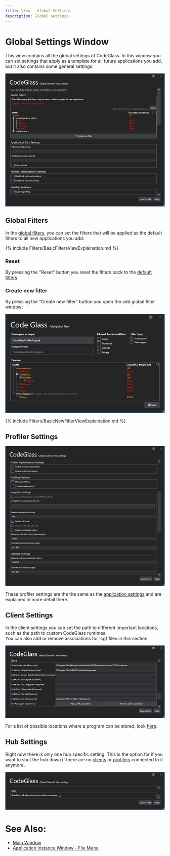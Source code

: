 ```yaml
---
title: View - Global Settings
description: Global settings.
---
```

# Global Settings Window

This view contains all the global settings of CodeGlass. In this window you can set settings that apply as a template for all future applications you add, but it also contains some general settings.

![assets/img/ClientUserSettingsWindow/ClientUserSettingsWindow.png](../../assets/img/ClientUserSettingsWindow/ClientUserSettingsWindow.png)


## Global Filters
In the [global filters](../features/ProfilingDataFiltering.md#user-global-filters), you can set the filters that will be applied as the default filters to all new applications you add.

{% include Filters/BasicFiltersViewExplaination.md  %}

### Reset
By pressing the "Reset" button you reset the filters back to the [default filters](../features/ProfilingDataFiltering.md#default-filters)

### Create new filter
By pressing the "Create new filter" button you open the add global filter window:

![assets/img/ClientUserSettingsWindow/AddGlobalFilter.png](../../assets/img/ClientUserSettingsWindow/AddGlobalFilter.png)

{% include Filters/BasicNewFilterViewExplaination.md  %}

## Profiler Settings
![assets/img/ClientUserSettingsWindow/GlobalProfilingSettings.png](../../assets/img/ClientUserSettingsWindow/GlobalProfilingSettings.png)

These profiler settings are the the same as the [application settings](ApplicationSettingsWindow.md) and are explained in more detail there.

## Client Settings
In the client settings you can set the path to different important locations, such as the path to custom CodeGlass runtimes.<br>
You can also add or remove associations for .cgf files in this section.

![assets/img/ClientUserSettingsWindow/ClientSettings.png](../../assets/img/ClientUserSettingsWindow/ClientSettings.png)

For a list of possible locations where a program can be stored, look [here](clientusersettingswindow/CodeGlassPathSettings.md).

## Hub Settings
Right now there is only one hub specific setting. This is the option for if you want to shut the hub down if there are no [clients](../features/CodeGlassClient.md) or [profilers](../features/CodeGlassProfilers.md) connected to it anymore.

![assets/img/ClientUserSettingsWindow/ClientSettingsHub.png](../../assets/img/ClientUserSettingsWindow/ClientSettingsHub.png)

# See Also:
 - [Main Window](mainwindow.md)
 - [Application Instance Window - File Menu](ApplicationInstanceDockWindow/MenuBar.md#file-menu)
